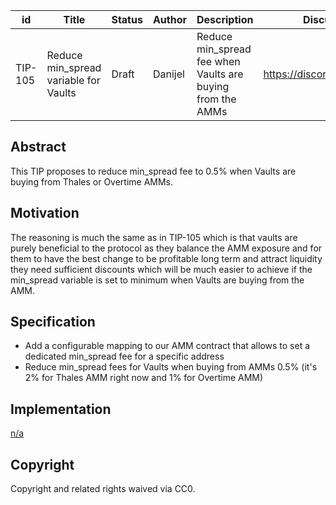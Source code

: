 | id | Title | Status | Author | Description | Discussions to | Created |
| ----------- | ----------- | ----------- | ----------- | ----------- | ----------- | ----------- |
| TIP-105 | Reduce min_spread variable for Vaults| Draft | Danijel | Reduce min_spread fee when Vaults are buying from the AMMs  | https://discord.gg/rPpPcMXSeU | 2022-11-25


## Abstract

This TIP proposes to reduce min_spread fee to 0.5% when Vaults are buying from Thales or Overtime AMMs.
 
## Motivation
 
The reasoning is much the same as in TIP-105 which is that vaults are purely beneficial to the protocol as they balance the AMM exposure and for them to have the best change to be profitable long term and attract liquidity they need sufficient discounts which will be much easier to achieve if the min_spread variable is set to minimum when Vaults are buying from the AMM. 
## Specification 

- Add a configurable mapping to our AMM contract that allows to set a dedicated min_spread fee for a specific address
- Reduce min_spread fees for Vaults when buying from AMMs 0.5% (it's 2% for Thales AMM right now and 1% for Overtime AMM)
  
## Implementation

[n/a](https://github.com/thales-markets/contracts/pull/239)

## Copyright
 
Copyright and related rights waived via CC0.
